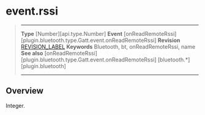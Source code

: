 # event.rssi

> --------------------- ------------------------------------------------------------------------------------------
> __Type__              [Number][api.type.Number]
> __Event__             [onReadRemoteRssi][plugin.bluetooth.type.Gatt.event.onReadRemoteRssi]
> __Revision__          [REVISION_LABEL](REVISION_URL)
> __Keywords__          Bluetooth, bt, onReadRemoteRssi, name
> __See also__          [onReadRemoteRssi][plugin.bluetooth.type.Gatt.event.onReadRemoteRssi]
>						[bluetooth.*][plugin.bluetooth]
> --------------------- ------------------------------------------------------------------------------------------

## Overview

Integer.